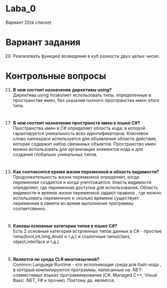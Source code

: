 # Laba_0
Вариант 20(в списке)
# Вариант задания
20. Реализовать функцию возведения в куб разности двух целых чисел.
# Контрольные вопросы
21. **В чем состоит назначение директивы using?**<br/>
Директива using позволяет использовать типы, определенные в пространстве имен, без указания полного пространства имен этого типа.
#
17. **В чем состоит назначение пространств имен в языке C#?**<br/>
Пространства имен в C# определяет область кода, в которой гарантируется уникальность всех идентификаторов. 
Ключевое слово namespace используется для объявления области действия, которая содержит набор связанных объектов.
Пространство имен можно использовать для организации элементов кода и для создания глобально уникальных типов. 
#
13. **Как соотносится время жизни переменной и область видимости?**<br/>
Продолжительность жизни переменной определяет, когда переменная создается и когда уничтожается. 
бласть видимости определяет, где переменная доступна для использования.
Область видимости и вряемя жизни переменной задают правила , где можно использовать переменную и сколько времени существует переменная в памяти во время выполнения программы соответсвенно.
#
9. **Каковы основные категории типов в языке C#?**<br/>
Есть 2 основные категории встроенных типов данных в C# - простые типы(bool,int,long,doubl и т.д.) и ссылочные типы(class, object,interface и т.д.).
#
5. **Является ли среда CLR многоязычной?**<br/>
Common Language Runtime - єто исполняющая среда для байт-кода , в который компилируются программы, написанные на .NET-совместимых языках программирования (C#, Managed C++, Visual Basic .NET, F# и прочие). 
Поєтому да, является.

